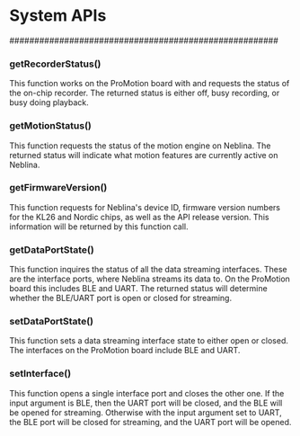 # System APIs
######################################################

### getRecorderStatus()
This function works on the ProMotion board with and requests the status of the on-chip recorder. The returned status is either off, busy recording, or busy doing playback.

### getMotionStatus()
This function requests the status of the motion engine on Neblina. The returned status will indicate what motion features are currently active on Neblina.

### getFirmwareVersion()
This function requests for Neblina's device ID, firmware version numbers for the KL26 and Nordic chips, as well as the API release version. This information will be returned by this function call.

### getDataPortState()
This function inquires the status of all the data streaming interfaces. These are the interface ports, where Neblina streams its data to. On the ProMotion board this includes BLE and UART. The returned status will determine whether the BLE/UART port is open or closed for streaming.

### setDataPortState()
This function sets a data streaming interface state to either open or closed. The interfaces on the ProMotion board include BLE and UART.

### setInterface()
This function opens a single interface port and closes the other one. If the input argument is BLE, then the UART port will be closed, and the BLE will be opened for streaming. Otherwise with the input argument set to UART, the BLE port will be closed for streaming, and the UART port will be opened.
